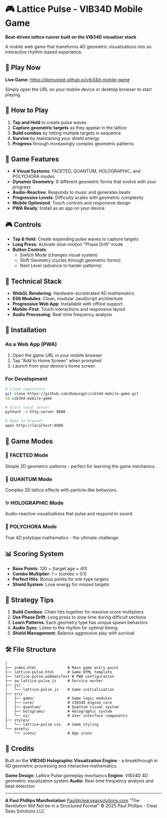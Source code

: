 # 🎮 Lattice Pulse - VIB34D Mobile Game

**Beat-driven lattice runner built on the VIB34D visualizer stack**

A mobile web game that transforms 4D geometric visualizations into an interactive rhythm-based experience.

## 🚀 Play Now

**Live Game:** https://domusgpt.github.io/vib34d-mobile-game

Simply open the URL on your mobile device or desktop browser to start playing.

## 🎯 How to Play

1. **Tap and Hold** to create pulse waves
2. **Capture geometric targets** as they appear in the lattice
3. **Build combos** by hitting multiple targets in sequence
4. **Survive** by maintaining your shield energy
5. **Progress** through increasingly complex geometric patterns

## 🎨 Game Features

- **4 Visual Systems**: FACETED, QUANTUM, HOLOGRAPHIC, and POLYCHORA modes
- **Dynamic Geometry**: 8 different geometric forms that evolve with your progress
- **Audio-Reactive**: Responds to music and generates beats
- **Progressive Levels**: Difficulty scales with geometric complexity
- **Mobile Optimized**: Touch controls and responsive design
- **PWA Ready**: Install as an app on your device

## 🎮 Controls

- **Tap & Hold**: Create expanding pulse waves to capture targets
- **Long Press**: Activate slow-motion "Phase Drift" mode
- **Button Controls**:
  - Switch Mode (changes visual system)
  - Shift Geometry (cycles through geometric forms)
  - Next Level (advance to harder patterns)

## 🔧 Technical Stack

- **WebGL Rendering**: Hardware-accelerated 4D mathematics
- **ES6 Modules**: Clean, modular JavaScript architecture
- **Progressive Web App**: Installable with offline support
- **Mobile-First**: Touch interactions and responsive layout
- **Audio Processing**: Real-time frequency analysis

## 📱 Installation

### As a Web App (PWA)
1. Open the game URL in your mobile browser
2. Tap "Add to Home Screen" when prompted
3. Launch from your device's home screen

### For Development
```bash
# Clone repository
git clone https://github.com/Domusgpt/vib34d-mobile-game.git
cd vib34d-mobile-game

# Start local server
python3 -m http.server 8080

# Open in browser
open http://localhost:8080
```

## 🎵 Game Modes

### 🔷 FACETED Mode
Simple 2D geometric patterns - perfect for learning the game mechanics.

### 🌌 QUANTUM Mode
Complex 3D lattice effects with particle-like behaviors.

### ✨ HOLOGRAPHIC Mode
Audio-reactive visualizations that pulse and respond to sound.

### 🔮 POLYCHORA Mode
True 4D polytope mathematics - the ultimate challenge.

## 📊 Scoring System

- **Base Points**: 120 + (target age × 40)
- **Combo Multiplier**: 1 + (combo × 0.1)
- **Perfect Hits**: Bonus points for orb-type targets
- **Shield System**: Lose energy for missed targets

## 🎯 Strategy Tips

1. **Build Combos**: Chain hits together for massive score multipliers
2. **Use Phase Drift**: Long press to slow time during difficult sections
3. **Learn Patterns**: Each geometry type has unique spawn behaviors
4. **Audio Sync**: Listen to the rhythm for optimal timing
5. **Shield Management**: Balance aggressive play with survival

## 🛠️ File Structure

```
/
├── index.html              # Main game entry point
├── lattice-pulse.html      # Game HTML template
├── lattice-pulse.webmanifest # PWA configuration
├── sw-lattice-pulse.js     # Service worker
├── js/
│   └── lattice-pulse.js    # Game initialization
├── src/
│   ├── game/               # Game logic modules
│   ├── core/               # VIB34D engine core
│   ├── quantum/            # Quantum visual system
│   ├── holograms/          # Holographic system
│   └── ui/                 # User interface components
├── styles/
│   └── lattice-pulse.css   # Game styling
└── assets/
    └── icons/              # App icons
```

## 🎪 Credits

Built on the **VIB34D Holographic Visualization Engine** - a breakthrough in 4D geometric processing and interactive mathematics.

**Game Design**: Lattice Pulse gameplay mechanics
**Engine**: VIB34D 4D geometric visualization system
**Audio**: Real-time frequency analysis and beat detection

---

**A Paul Phillips Manifestation**
Paul@clearseassolutions.com
"The Revolution Will Not be in a Structured Format"
© 2025 Paul Phillips - Clear Seas Solutions LLC